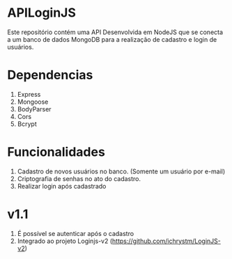 # APILoginJS
Este repositório contém uma API Desenvolvida em NodeJS que se conecta a um banco de dados MongoDB para a realização de cadastro e login de usuários.

# Dependencias
1. Express
2. Mongoose
3. BodyParser
4. Cors
5. Bcrypt

# Funcionalidades
1. Cadastro de novos usuários no banco.
(Somente um usuário por e-mail)
2. Criptografia de senhas no ato do cadastro.
3. Realizar login após cadastrado

# v1.1

1. É possível se autenticar após o cadastro
2. Integrado ao projeto Loginjs-v2 (https://github.com/ichrystm/LoginJS-v2)
